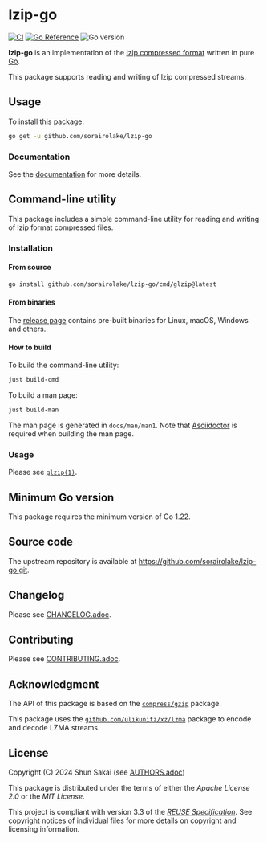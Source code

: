 <!--
SPDX-FileCopyrightText: 2024 Shun Sakai

SPDX-License-Identifier: CC-BY-4.0
-->

# lzip-go

[![CI][ci-badge]][ci-url]
[![Go Reference][reference-badge]][reference-url]
![Go version][go-version-badge]

**lzip-go** is an implementation of the [lzip compressed format] written in
pure [Go].

This package supports reading and writing of lzip compressed streams.

## Usage

To install this package:

```sh
go get -u github.com/sorairolake/lzip-go
```

### Documentation

See the [documentation][reference-url] for more details.

## Command-line utility

This package includes a simple command-line utility for reading and writing of
lzip format compressed files.

### Installation

#### From source

```sh
go install github.com/sorairolake/lzip-go/cmd/glzip@latest
```

#### From binaries

The [release page] contains pre-built binaries for Linux, macOS, Windows and
others.

#### How to build

To build the command-line utility:

```sh
just build-cmd
```

To build a man page:

```sh
just build-man
```

The man page is generated in `docs/man/man1`. Note that [Asciidoctor] is
required when building the man page.

### Usage

Please see [`glzip(1)`].

## Minimum Go version

This package requires the minimum version of Go 1.22.

## Source code

The upstream repository is available at
<https://github.com/sorairolake/lzip-go.git>.

## Changelog

Please see [CHANGELOG.adoc].

## Contributing

Please see [CONTRIBUTING.adoc].

## Acknowledgment

The API of this package is based on the [`compress/gzip`] package.

This package uses the [`github.com/ulikunitz/xz/lzma`] package to encode and
decode LZMA streams.

## License

Copyright (C) 2024 Shun Sakai (see [AUTHORS.adoc])

This package is distributed under the terms of either the _Apache License 2.0_
or the _MIT License_.

This project is compliant with version 3.3 of the [_REUSE Specification_]. See
copyright notices of individual files for more details on copyright and
licensing information.

[ci-badge]: https://img.shields.io/github/actions/workflow/status/sorairolake/lzip-go/CI.yaml?branch=develop&style=for-the-badge&logo=github&label=CI
[ci-url]: https://github.com/sorairolake/lzip-go/actions?query=branch%3Adevelop+workflow%3ACI++
[reference-badge]: https://img.shields.io/badge/Go-Reference-steelblue?style=for-the-badge&logo=go
[reference-url]: https://pkg.go.dev/github.com/sorairolake/lzip-go
[go-version-badge]: https://img.shields.io/github/go-mod/go-version/sorairolake/lzip-go?style=for-the-badge&logo=go
[lzip compressed format]: https://www.nongnu.org/lzip/manual/lzip_manual.html#File-format
[Go]: https://go.dev/
[release page]: https://github.com/sorairolake/lzip-go/releases
[Asciidoctor]: https://asciidoctor.org/
[`glzip(1)`]: docs/man/man1/glzip.1.adoc
[CHANGELOG.adoc]: CHANGELOG.adoc
[CONTRIBUTING.adoc]: CONTRIBUTING.adoc
[`compress/gzip`]: https://pkg.go.dev/compress/gzip
[`github.com/ulikunitz/xz/lzma`]: https://pkg.go.dev/github.com/ulikunitz/xz/lzma
[AUTHORS.adoc]: AUTHORS.adoc
[_REUSE Specification_]: https://reuse.software/spec-3.3/
